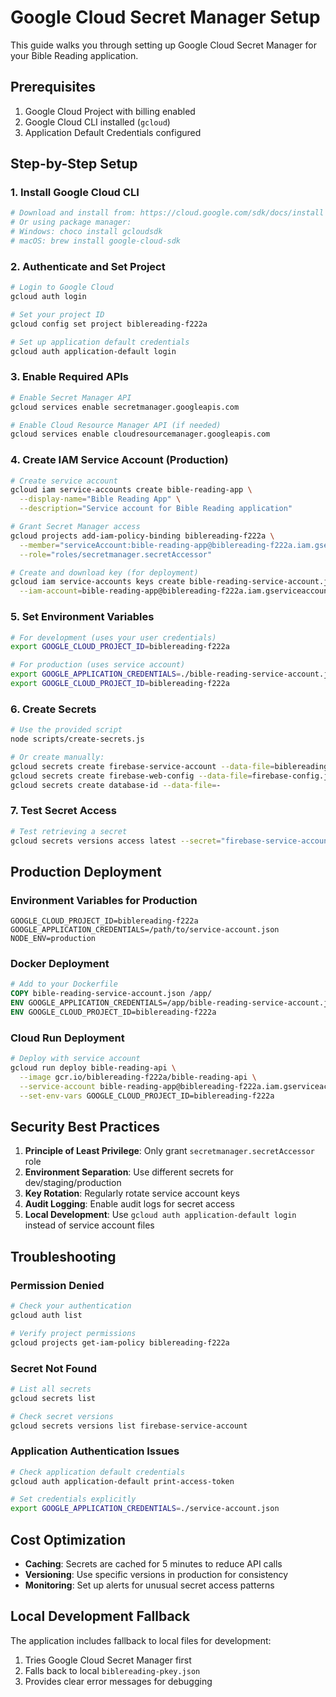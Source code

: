 # Google Cloud Secret Manager Setup

This guide walks you through setting up Google Cloud Secret Manager for your Bible Reading application.

## Prerequisites

1. Google Cloud Project with billing enabled
2. Google Cloud CLI installed (`gcloud`)
3. Application Default Credentials configured

## Step-by-Step Setup

### 1. Install Google Cloud CLI
```bash
# Download and install from: https://cloud.google.com/sdk/docs/install
# Or using package manager:
# Windows: choco install gcloudsdk
# macOS: brew install google-cloud-sdk
```

### 2. Authenticate and Set Project
```bash
# Login to Google Cloud
gcloud auth login

# Set your project ID
gcloud config set project biblereading-f222a

# Set up application default credentials
gcloud auth application-default login
```

### 3. Enable Required APIs
```bash
# Enable Secret Manager API
gcloud services enable secretmanager.googleapis.com

# Enable Cloud Resource Manager API (if needed)
gcloud services enable cloudresourcemanager.googleapis.com
```

### 4. Create IAM Service Account (Production)
```bash
# Create service account
gcloud iam service-accounts create bible-reading-app \
  --display-name="Bible Reading App" \
  --description="Service account for Bible Reading application"

# Grant Secret Manager access
gcloud projects add-iam-policy-binding biblereading-f222a \
  --member="serviceAccount:bible-reading-app@biblereading-f222a.iam.gserviceaccount.com" \
  --role="roles/secretmanager.secretAccessor"

# Create and download key (for deployment)
gcloud iam service-accounts keys create bible-reading-service-account.json \
  --iam-account=bible-reading-app@biblereading-f222a.iam.gserviceaccount.com
```

### 5. Set Environment Variables
```bash
# For development (uses your user credentials)
export GOOGLE_CLOUD_PROJECT_ID=biblereading-f222a

# For production (uses service account)
export GOOGLE_APPLICATION_CREDENTIALS=./bible-reading-service-account.json
export GOOGLE_CLOUD_PROJECT_ID=biblereading-f222a
```

### 6. Create Secrets
```bash
# Use the provided script
node scripts/create-secrets.js

# Or create manually:
gcloud secrets create firebase-service-account --data-file=biblereading-pkey.json
gcloud secrets create firebase-web-config --data-file=firebase-config.json
gcloud secrets create database-id --data-file=-
```

### 7. Test Secret Access
```bash
# Test retrieving a secret
gcloud secrets versions access latest --secret="firebase-service-account"
```

## Production Deployment

### Environment Variables for Production
```env
GOOGLE_CLOUD_PROJECT_ID=biblereading-f222a
GOOGLE_APPLICATION_CREDENTIALS=/path/to/service-account.json
NODE_ENV=production
```

### Docker Deployment
```dockerfile
# Add to your Dockerfile
COPY bible-reading-service-account.json /app/
ENV GOOGLE_APPLICATION_CREDENTIALS=/app/bible-reading-service-account.json
ENV GOOGLE_CLOUD_PROJECT_ID=biblereading-f222a
```

### Cloud Run Deployment
```bash
# Deploy with service account
gcloud run deploy bible-reading-api \
  --image gcr.io/biblereading-f222a/bible-reading-api \
  --service-account bible-reading-app@biblereading-f222a.iam.gserviceaccount.com \
  --set-env-vars GOOGLE_CLOUD_PROJECT_ID=biblereading-f222a
```

## Security Best Practices

1. **Principle of Least Privilege**: Only grant `secretmanager.secretAccessor` role
2. **Environment Separation**: Use different secrets for dev/staging/production
3. **Key Rotation**: Regularly rotate service account keys
4. **Audit Logging**: Enable audit logs for secret access
5. **Local Development**: Use `gcloud auth application-default login` instead of service account files

## Troubleshooting

### Permission Denied
```bash
# Check your authentication
gcloud auth list

# Verify project permissions
gcloud projects get-iam-policy biblereading-f222a
```

### Secret Not Found
```bash
# List all secrets
gcloud secrets list

# Check secret versions
gcloud secrets versions list firebase-service-account
```

### Application Authentication Issues
```bash
# Check application default credentials
gcloud auth application-default print-access-token

# Set credentials explicitly
export GOOGLE_APPLICATION_CREDENTIALS=./service-account.json
```

## Cost Optimization

- **Caching**: Secrets are cached for 5 minutes to reduce API calls
- **Versioning**: Use specific versions in production for consistency
- **Monitoring**: Set up alerts for unusual secret access patterns

## Local Development Fallback

The application includes fallback to local files for development:
1. Tries Google Cloud Secret Manager first
2. Falls back to local `biblereading-pkey.json`
3. Provides clear error messages for debugging